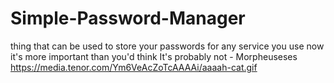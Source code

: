 # Simple-Password-Manager
thing that can be used to store your passwords for any service you use
now it's more important than you'd think
It's probably not - Morpheuseses
https://media.tenor.com/Ym6VeAcZoTcAAAAi/aaaah-cat.gif

